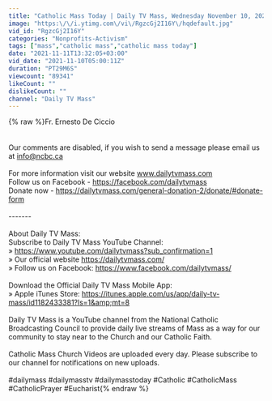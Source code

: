 ```yaml
---
title: "Catholic Mass Today | Daily TV Mass, Wednesday November 10, 2021"
image: "https:\/\/i.ytimg.com\/vi\/RgzcGj2I16Y\/hqdefault.jpg"
vid_id: "RgzcGj2I16Y"
categories: "Nonprofits-Activism"
tags: ["mass","catholic mass","catholic mass today"]
date: "2021-11-11T13:32:05+03:00"
vid_date: "2021-11-10T05:00:11Z"
duration: "PT29M6S"
viewcount: "89341"
likeCount: ""
dislikeCount: ""
channel: "Daily TV Mass"
---
```

{% raw %}Fr. Ernesto De Ciccio<br /><br /><br />Our comments are disabled, if you wish to send a message please email us at info@ncbc.ca<br /><br />For more information visit our website www.dailytvmass.com<br />Follow us on Facebook - <a rel="nofollow" target="blank" href="https://facebook.com/dailytvmass">https://facebook.com/dailytvmass</a><br />Donate now -  <a rel="nofollow" target="blank" href="https://dailytvmass.com/general-donation-2/donate/#donate-form">https://dailytvmass.com/general-donation-2/donate/#donate-form</a><br /><br />-------<br /><br />About Daily TV Mass:<br />Subscribe to Daily TV Mass YouTube Channel:<br />» <a rel="nofollow" target="blank" href="https://www.youtube.com/dailytvmass?sub_confirmation=1">https://www.youtube.com/dailytvmass?sub_confirmation=1</a><br />» Our official website <a rel="nofollow" target="blank" href="https://dailytvmass.com/">https://dailytvmass.com/</a><br />» Follow us on Facebook: <a rel="nofollow" target="blank" href="https://www.facebook.com/dailytvmass/">https://www.facebook.com/dailytvmass/</a><br /><br />Download the Official Daily TV Mass Mobile App:<br />» Apple iTunes Store: <a rel="nofollow" target="blank" href="https://itunes.apple.com/us/app/daily-tv-mass/id1182433381?ls=1&amp;mt=8">https://itunes.apple.com/us/app/daily-tv-mass/id1182433381?ls=1&amp;mt=8</a><br /><br />Daily TV Mass is a YouTube channel from the National Catholic Broadcasting Council to provide daily live streams of Mass as a way for our community to stay near to the Church and our Catholic Faith.<br /><br />Catholic Mass Church Videos are uploaded every day. Please subscribe to our channel for notifications on new uploads. <br /><br />#dailymass #dailymasstv #dailymasstoday #Catholic #CatholicMass #CatholicPrayer #Eucharist{% endraw %}
